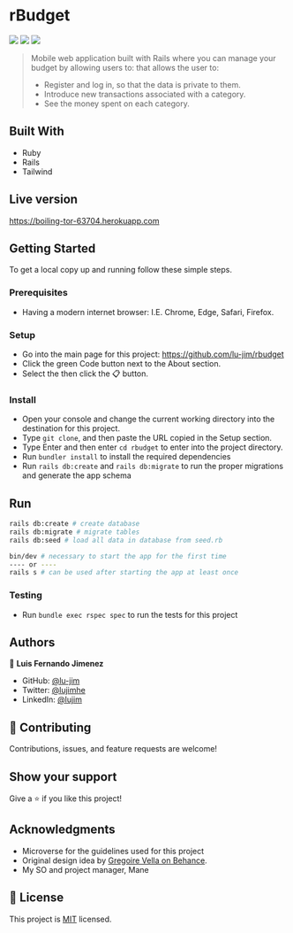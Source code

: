 # rBudget
![](https://img.shields.io/badge/Microverse-blueviolet) ![](https://img.shields.io/badge/Ruby-red) ![](https://img.shields.io/badge/Rails-critical)
> Mobile web application built with Rails where you can manage your budget by allowing users to:
that allows the user to:
> - Register and log in, so that the data is private to them.
> - Introduce new transactions associated with a category.
> - See the money spent on each category.
## Built With
- Ruby
- Rails
- Tailwind

## Live version
https://boiling-tor-63704.herokuapp.com
## Getting Started
To get a local copy up and running follow these simple steps.
### Prerequisites
- Having a modern internet browser: I.E. Chrome, Edge, Safari, Firefox.
### Setup
- Go into the main page for this project: https://github.com/lu-jim/rbudget
- Click the green Code button next to the About section.
- Select the then click the 📋 button.
### Install
- Open your console and change the current working directory into the destination for this project.
- Type `git clone`, and then paste the URL copied in the Setup section.
- Type Enter and then enter `cd rbudget` to enter into the project directory.
- Run `bundler install` to install the required dependencies
- Run `rails db:create` and `rails db:migrate` to run the proper migrations and generate the app schema

## Run
```sh
rails db:create # create database
rails db:migrate # migrate tables
rails db:seed # load all data in database from seed.rb

bin/dev # necessary to start the app for the first time
---- or ----
rails s # can be used after starting the app at least once
```


### Testing
- Run `bundle exec rspec spec` to run the tests for this project
## Authors

👤 **Luis Fernando Jimenez**

- GitHub: [@lu-jim](https://github.com/lu-jim)
- Twitter: [@lujimhe](https://twitter.com/lujimhe)
- LinkedIn: [@lujim](https://www.linkedin.com/in/lujim/)

## 🤝 Contributing

Contributions, issues, and feature requests are welcome!

## Show your support

Give a ⭐️ if you like this project!
## Acknowledgments

- Microverse for the guidelines used for this project
- Original design idea by [Gregoire Vella on Behance](https://www.behance.net/gregoirevella).
- My SO and project manager, Mane
## 📝 License

This project is [MIT](./LICENSE) licensed.